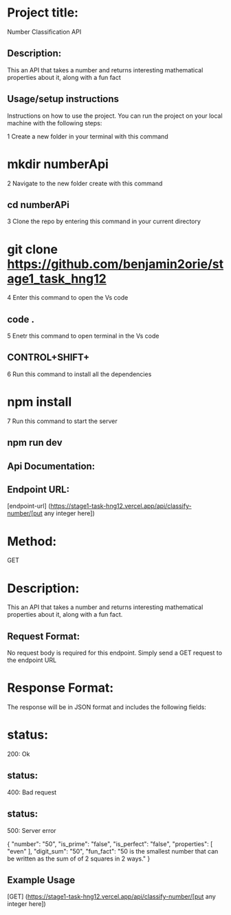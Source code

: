 # Project title:
Number Classification API

## Description:
This an API that takes a number and returns interesting mathematical properties about it, along with a fun fact


## Usage/setup instructions

Instructions on how to use the project.
You can run the project on your local machine with the following steps:

1 Create a new folder in your terminal with this command
# mkdir numberApi

2 Navigate to the new folder create with this command

## cd numberAPi

3 Clone the repo by entering this command in your current directory

# git clone https://github.com/benjamin2orie/stage1_task_hng12


4 Enter this command to open the Vs code

## code .

5 Enetr this command to open terminal in the Vs code 
## CONTROL+SHIFT+

6 Run this command to install all the dependencies

# npm install

7 Run this command to start the server
## npm run dev



## Api Documentation:

## Endpoint URL:
[endpoint-url] (https://stage1-task-hng12.vercel.app/api/classify-number/[put any integer here])

# Method:
GET

# Description: 
This an API that takes a number and returns interesting mathematical properties about it, along with a fun fact.

## Request Format:
No request body is required for this endpoint. Simply send a GET request to the endpoint URL


# Response Format:
The response will be in JSON format and includes the following fields:

# status:
200: Ok

## status: 
400: Bad request

## status:
500: Server error

{
    "number": "50",
    "is_prime": "false",
    "is_perfect": "false",
    "properties": [
        "even"
    ],
    "digit_sum": "50",
    "fun_fact": "50 is the smallest number that can be written as the sum of of 2 squares in 2 ways."
}



## Example Usage

 [GET] (https://stage1-task-hng12.vercel.app/api/classify-number/[put any integer here])